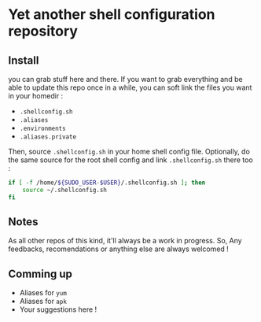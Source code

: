 # Yet another shell configuration repository

## Install

you can grab stuff here and there. If you want to grab everything and be able to update this repo once in a while, you can soft link the files you want in your homedir :

-    `.shellconfig.sh`
-    `.aliases`
-    `.environments`
-    `.aliases.private`

Then, source `.shellconfig.sh` in your home shell config file. Optionally, do the same source for the root shell config and link `.shellconfig.sh` there too :

``` sh
if [ -f /home/${SUDO_USER-$USER}/.shellconfig.sh ]; then
    source ~/.shellconfig.sh
fi

```

## Notes

As all other repos of this kind, it'll always be a work in progress. So, Any feedbacks, recomendations or anything else are always welcomed !

## Comming up

-   Aliases for `yum`
-   Aliases for `apk`
-   Your suggestions here !
